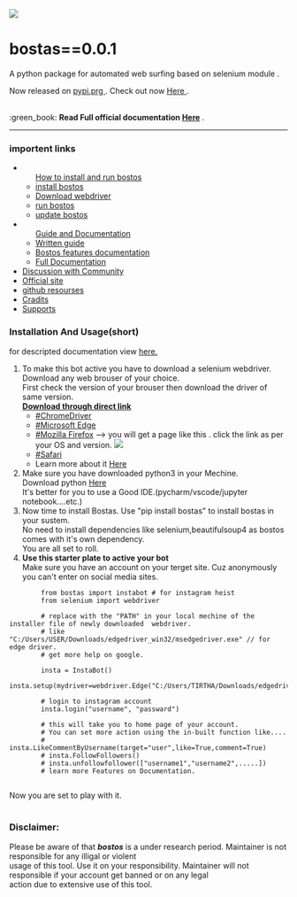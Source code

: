 <img src="https://github.com/tirtharajsinha/bostas/blob/main/static/bostas.png" style="margin:auto;">

# bostas==0.0.1

A python package for automated web surfing based on selenium module .

Now released on <a href="https://pypi.org/"> pypi.prg </a>. Check out now <a href="https://pypi.org/project/bostas/0.0.1/" >Here </a>.

<br>
:green_book: <b>Read Full official documentation <a href="#">Here</a></b> .
<hr>

### importent links

<ul>
    <li><ul>
        <a href="https://tirtharajsinha.github.io/bostos/docu/guide.html/">How to install and run bostos</a>
        <li><a href="https://tirtharajsinha.github.io/bostos/docu/guide.html/#install">install bostos</a></li>
        <li><a href="https://tirtharajsinha.github.io/bostos/docu/guide.html/#webdriver">Download webdriver</a></li>
        <li><a href="https://tirtharajsinha.github.io/bostos/docu/guide.html/#run">run bostos</a></li>
        <li><a href="https://tirtharajsinha.github.io/bostos/docu/guide.html/#update">update bostos</a></li>
        </ul></li>
    <li><ul>
        <a href="">Guide and Documentation</a>
        <li><a href="https://tirtharajsinha.github.io/bostos/docu/guide.html">Written guide</a></li>
        <li><a href="https://tirtharajsinha.github.io/bostos/docu/guide.html/#features">Bostos features documentation</a></li>
        <li><a href="https://tirtharajsinha.github.io/bostos/docu/">Full Documentation</a></li>
        </ul></li>
    <li><a href="https://github.com/tirtharajsinha/bostas/discussions/1">Discussion with Community</a></li>
    <li><a href="https://tirtharajsinha.github.io/bostos/docu/">Official site</a></li>
    <li><a href="https://github.com/tirtharajsinha/bostos/">github resourses</a></li>
    <li><a href="https://tirtharajsinha.github.io/bostos/docu/index.html/#cradits">Cradits</a></li>
    <li><a href="https://tirtharajsinha.github.io/bostos/docu/index.html/#support">Supports</a></li>
    </ul>



### Installation And Usage(short)
for descripted documentation view <a href="https://tirtharajsinha.github.io/bostos/docu/guide.html/">here.</a>
<br>

<ol>
    <li>
        To make this bot active you have to download a selenium webdriver. Download any web brouser of your choice.
       <br> First check the version of your brouser then download the driver of same version.
       <br><b><u>Download through direct link</u></b>
        <ul>
        <li><a href="https://chromedriver.chromium.org/downloads">#ChromeDriver</a></li>
          <li><a href="https://developer.microsoft.com/en-us/microsoft-edge/tools/webdriver/">#Microsoft Edge</a></li> 
          <li><a href="https://github.com/mozilla/geckodriver/releases">#Mozilla Firefox</a>  --> you will get a page like this .          click the link as per your OS and version.
          <img src="https://github.com/tirtharajsinha/bostas/blob/main/static/firefox.png"></li>
          <li><a href="https://developer.apple.com/documentation/webkit/testing_with_webdriver_in_safari">#Safari</a></li>
          <li>Learn more about it <a href="https://www.selenium.dev/downloads/">Here</a></li>
        </ul>
    </li>
    <li>Make sure you have downloaded python3 in your Mechine.
        <br>Download python <a href="https://www.python.org/downloads/">Here</a>
        <br> It's better for you to use a Good IDE.(pycharm/vscode/jupyter notebook....etc.)</li>
   
   <li>Now time to install Bostas. Use "pip install bostas" to install bostas in your sustem.<br>No need to install dependencies like selenium,beautifulsoup4 as bostos comes with it's own dependency.<br>
        You are all set to roll.</li>
    <li><b>Use this starter plate to active your bot </b> <br>Make sure you have an account on your terget site. 
    Cuz anonymously you can't enter on social media sites.<br></li>
        
      
</ol>
    
```
        from bostas import instabot # for instagram heist
        from selenium import webdriver
        
        # replace with the "PATH" in your local mechine of the installer file of newly downloaded  webdriver.
        # like "C:/Users/USER/Downloads/edgedriver_win32/msedgedriver.exe" // for edge driver.
        # get more help on google.
        
        insta = InstaBot()
        insta.setup(mydriver=webdriver.Edge("C:/Users/TIRTHA/Downloads/edgedriver_win32/msedgedriver.exe"))
        
        # login to instagram account
        insta.login("username", "passward")
        
        # this will take you to home page of your account.
        # You can set more action using the in-built function like....
        # insta.LikeCommentByUsername(target="user",like=True,comment=True)
        # insta.FollowFollowers()
        # insta.unfollowfollower(["username1","username2",.....])
        # learn more Features on Documentation.
        
 ```

Now you are set to play with it.
<br><br>
### Disclaimer:
Please be aware of that <b><i>bostos</i></b> is a under research period. Maintainer is not responsible for any illigal or violent<br> usage of this tool. Use it on your responsibility. Maintainer will not responsible if your account get banned or on any legal<br> action due to extensive use of this tool.


